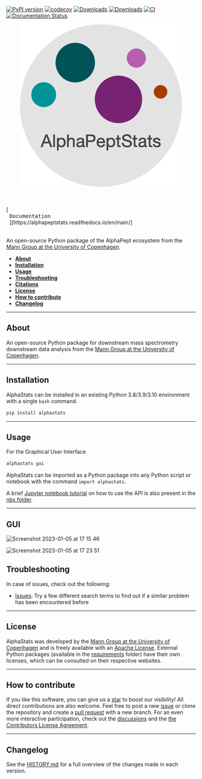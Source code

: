 [![PyPI version](https://badge.fury.io/py/alphastats.svg)](https://badge.fury.io/py/alphastats)
[![codecov](https://codecov.io/gh/MannLabs/alphastats/branch/main/graph/badge.svg?token=HY4A0KKLRI)](https://codecov.io/gh/MannLabs/alphastats)
[![Downloads](https://static.pepy.tech/badge/alphastats)](https://pepy.tech/project/alphastats)
[![Downloads](https://static.pepy.tech/badge/alphastats/week)](https://pepy.tech/project/alphastats)
[![CI](https://github.com/MannLabs/alphapeptstats/actions/workflows/python-package.yml/badge.svg)](https://github.com/MannLabs/alphapeptstats/actions/workflows/python-package.yml)
[![Documentation Status](https://readthedocs.org/projects/alphapeptstats/badge/?version=latest)](https://alphapeptstats.readthedocs.io/en/latest/?badge=latest)

<p align="center">
  <img src="https://github.com/MannLabs/alphapeptstats/blob/main/alphastats/gui/alphapeptstats_logo.png?raw=true" />
</p>

<br>
<br>
[<kbd> <br> Documentation <br> </kbd>][https://alphapeptstats.readthedocs.io/en/main/]
</div>

<br>
<br>


An open-source Python package of the AlphaPept ecosystem from the [Mann Group at the University of Copenhagen](https://www.biochem.mpg.de/mann).



* [**About**](#about)
* [**Installation**](#installation)
* [**Usage**](#usage)
* [**Troubleshooting**](#troubleshooting)
* [**Citations**](#citations)
* [**License**](#license)
* [**How to contribute**](#how-to-contribute)
* [**Changelog**](#changelog)

---
## About
An open-source Python package for downstream mass spectrometry downstream data analysis from the [Mann Group at the University of Copenhagen](https://www.cpr.ku.dk/research/proteomics/mann/).

---

## Installation

AlphaStats can be installed in an existing Python 3.8/3.9/3.10 environment with a single `bash` command. 

```bash
pip install alphastats
```
---
## Usage

For the Graphical User Interface
 
```bash
alphastats gui
```

AlphaStats can be imported as a Python package into any Python script or notebook with the command `import alphastats`.

A brief [Jupyter notebook tutorial](nbs/workflow_mq.ipynb) on how to use the API is also present in the [nbs folder](nbs).

---

## GUI
![Screenshot 2023-01-05 at 17 15 46](https://user-images.githubusercontent.com/70535771/210976707-f6b8daa8-f6e9-4177-a01f-c18df37c4bec.png)

![Screenshot 2023-01-05 at 17 23 51](https://user-images.githubusercontent.com/70535771/210976730-af59c3bf-d092-4cc1-8de8-212fce9e6faa.png)


## Troubleshooting

In case of issues, check out the following:

* [Issues](https://github.com/MannLabs/alphapeptstats/issues): Try a few different search terms to find out if a similar problem has been encountered before

---
## License

AlphaStats was developed by the [Mann Group at the University of Copenhagen](https://www.cpr.ku.dk/research/proteomics/mann/) and is freely available with an [Apache License](LICENSE.txt). External Python packages (available in the [requirements](requirements) folder) have their own licenses, which can be consulted on their respective websites.

---
## How to contribute

If you like this software, you can give us a [star](https://github.com/MannLabs/alphapeptstats/stargazers) to boost our visibility! All direct contributions are also welcome. Feel free to post a new [issue](https://github.com/MannLabs/alphapeptstats/issues) or clone the repository and create a [pull request](https://github.com/MannLabs/alphapeptstats/pulls) with a new branch. For an even more interactive participation, check out the [discussions](https://github.com/MannLabs/alphapeptstats/discussions) and the [the Contributors License Agreement](misc/CLA.md).

---
## Changelog

See the [HISTORY.md](HISTORY.md) for a full overview of the changes made in each version.
